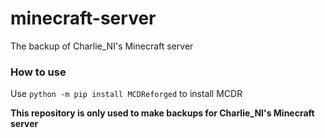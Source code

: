 # minecraft-server
The backup of Charlie_NI's Minecraft server

### How to use
Use `python -m pip install MCDReforged` to install MCDR

**This repository is only used to make backups for Charlie_NI's Minecraft server**
